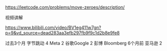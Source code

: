 https://leetcode.com/problems/move-zeroes/description/

视频讲解

https://www.bilibili.com/video/BV1eg411w7gn?p=9&vd_source=dead283aa3efb297fb9f9c1d2b8e9fe8


过去3个月
字节跳动
4
Meta
2
谷歌Google
2
彭博 Bloomberg
6个月前
亚马逊
2
